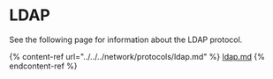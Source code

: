 # LDAP

See the following page for information about the LDAP protocol.&#x20;

{% content-ref url="../../../network/protocols/ldap.md" %}
[ldap.md](../../../network/protocols/ldap.md)
{% endcontent-ref %}
